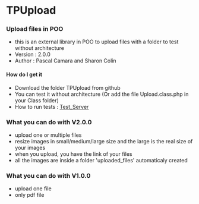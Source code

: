 # TPUpload

### Upload files in POO

* this is an external library in POO to upload files with a folder to test without architecture
* Version : 2.0.0
* Author : Pascal Camara and Sharon Colin

#### How do I get it

* Download the folder TPUpload from github
* You can test it without architecture (Or add the file Upload.class.php in your Class folder)
* How to run tests : 
[Test_Server](http://colin.etudiant-eemi.com/perso/3A/TP/upload_colin_camara/TEST/)

### What you can do with V2.0.0
* upload one or multiple files
* resize images in small/medium/large size and the large is the real size of your images
* when you upload, you have the link of your files
* all the images are inside a folder 'uploaded_files' automaticaly created

### What you can do with V1.0.0
* upload one file
* only pdf file
